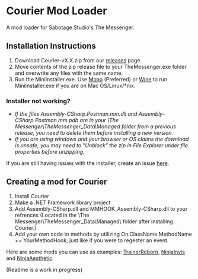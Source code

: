 # Courier Mod Loader

A mod loader for Sabotage Studio's The Messenger.

## Installation Instructions

1) Download Courier-vX.X.zip from our [releases](https://github.com/Brokemia/Courier/releases) page.
2) Move contents of the zip release file to your TheMessenger.exe folder and overwrite any files with the same name.
3) Run the MiniInstaller.exe. Use [Mono](https://www.mono-project.com/) (Preferred) or [Wine](https://www.winehq.org/) to run MiniInstaller.exe if you are on Mac OS/Linux/*nix.

### Installer not working?
* *If the files Assembly-CSharp.Postman.mm.dll and Assembly-CSharp.Postman.mm.pdb are in your \The Messenger\TheMessenger_Data\Managed folder from a previous release, you need to delete them before installing a new version.*
* *If you are using windows and your browser or OS claims the download is unsafe, you may need to "Unblock" the zip in File Explorer under file properties before unzipping.*

If you are still having issues with the installer, create an issue [here](https://github.com/Brokemia/Courier/issues).

## Creating a mod for Courier
1) Install Courier
2) Make a .NET Framework library project
3) Add Assembly-CSharp.dll and MMHOOK_Assembly-CSharp.dll to your refrences 
(Located in the \The Messenger\TheMessenger_Data\Managed\ folder after installing Courier.)
4) Add your own code to methods by utilizing On.ClassName.MethodName += YourMethodHook; just like if you were to regester an event.

Here are some mods you can use as examples: 
[TrainerReborn](https://github.com/Brokemia/TrainerReborn), [NinjaInvis](https://github.com/Brokemia/NinjaInvis) and [NinjaAesthetic](https://github.com/Brokemia/NinjaAesthetic).

(Readme is a work in progress)
